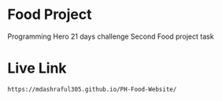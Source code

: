 # Food Project
Programming Hero 21 days challenge Second Food project task

# Live Link
```bash
https://mdashraful305.github.io/PH-Food-Website/
```

